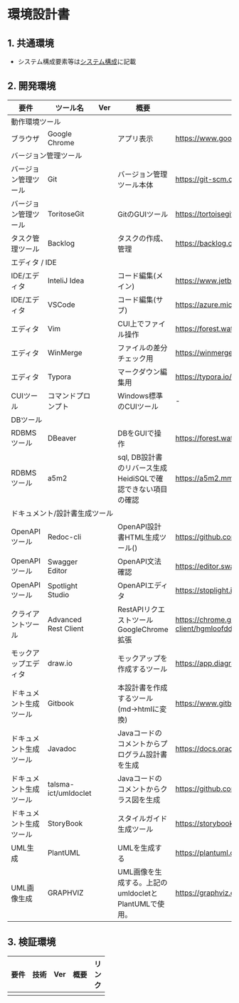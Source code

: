 # 環境設計書

## 1. 共通環境

+ システム構成要素等は[システム構成](../1_rd/1.2.SystemConfiguration.md)に記載

## 2. 開発環境

|                    | 要件                   | ツール名             | Ver  | 概要                                                         | リンク                                                       |
| ---------------------- | -------------------- | ---- | ------------------------------------------------------------ | ------------------------------------------------------------ | ------------------------------------------------------------ |
|<td colspan=5>動作環境ツール|
|                | ブラウザ               | Google Chrome        |      | アプリ表示                                                   | https://www.google.com/intl/ja_jp/chrome/                    |
|<td colspan=5>バージョン管理ツール|
|    | バージョン管理ツール   | Git                  |      | バージョン管理ツール本体                                     | https://git-scm.com/                                         |
|    | バージョン管理ツール   | ToritoseGit          |      | GitのGUIツール                                               | https://tortoisegit.org/                                     |
|        | タスク管理ツール       | Backlog              |      | タスクの作成、管理                                           | https://backlog.com/ja/                                      |
| <td colspan=5> エディタ / IDE |
|            | IDE/エディタ           | InteliJ Idea         |      | コード編集(メイン)                                     | https://www.jetbrains.com/ja-jp/idea/                        |
|            | IDE/エディタ           | VSCode               |      | コード編集(サブ)                              | https://azure.microsoft.com/ja-jp/products/visual-studio-code/ |
|                | エディタ               | Vim                  |      | CUI上でファイル操作                                          | https://forest.watch.impress.co.jp/library/software/vim/     |
|                | エディタ               | WinMerge             |      | ファイルの差分チェック用                                     | https://winmerge.org/?lang=ja                                |
|                | エディタ               | Typora               |      | マークダウン編集用                                           | https://typora.io/                                           |
|               | CUIツール              | コマンドプロンプト   |      | Windows標準のCUIツール                                       | -                                                            |
|<td colspan=5>DBツール |
|             | RDBMSツール            | DBeaver              |      | DBをGUIで操作                                                | https://forest.watch.impress.co.jp/library/software/heidisql/ |
|             | RDBMSツール            | a5m2                 |      | sql, DB設計書のリバース生成<br>HeidiSQLで確認できない項目の確認 | https://a5m2.mmatsubara.com/                                 |
|<td colspan=5>ドキュメント/設計書生成ツール|
|           | OpenAPIツール          | Redoc-cli            |      | OpenAPI設計書HTML生成ツール()                                | https://github.com/Redocly/redoc/blob/master/cli/README.md   |
|           | OpenAPIツール          | Swagger Editor       |      | OpenAPI文法確認                                              | https://editor.swagger.io/                                   |
|           | OpenAPIツール          | Spotlight Studio     |      | OpenAPIエディタ                                              | https://stoplight.io/studio/                                 |
|      | クライアントツール     | Advanced Rest Client |      | RestAPIリクエストツール<br>GoogleChrome拡張                  | https://chrome.google.com/webstore/detail/advanced-rest-client/hgmloofddffdnphfgcellkdfbfbjeloo/details?hl=ja-JP |
|    | モックアップエディタ   | draw.io              |      | モックアップを作成するツール                                 | https://app.diagrams.net/                                    |
|  | ドキュメント生成ツール | Gitbook              |      | 本設計書を作成するツール(md->htmlに変換)                     | https://www.gitbook.com/                                     |
|  | ドキュメント生成ツール | Javadoc              |      | Javaコードのコメントからプログラム設計書を生成               | https://docs.oracle.com/javase/jp/8/docs/technotes/tools/windows/javadoc.html |
|  | ドキュメント生成ツール | talsma-ict/umldoclet |      | Javaコードのコメントからクラス図を生成                       | https://github.com/talsma-ict/umldoclet                      |
|  | ドキュメント生成ツール | StoryBook |      | スタイルガイド生成ツール                       | https://storybook.js.org/ |
|                 | UML生成                | PlantUML             |      | UMLを生成する                                                | https://plantuml.com/ja/                                     |
|             | UML画像生成            | GRAPHVIZ             |      | UML画像を生成する。上記のumldocletとPlantUMLで使用。         | https://graphviz.org/                                        |


## 3. 検証環境

|      | 要件 | 技術 | Ver  | 概要 | リンク |
| ---- | ---- | ---- | ---- | ---- | ------ |
|      |      |      |      |      |        |



<style>
tr td:first-child, tr th:first-child {
    display: none;
}
tr th:last-child {
	width: 10px;
}
</style>